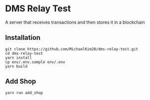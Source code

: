# DMS Relay Test

A server that receives transactions and then stores it in a blockchain

## Installation

```shell
git clone https://github.com/MichaelKim20/dms-relay-test.git
cd dms-relay-test
yarn install
cp env/.env.sample env/.env
yarn build
```

## Add Shop

```shell
yarn run add_shop
```
